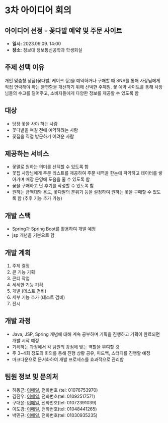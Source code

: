 # 3차 아이디어 회의

## 아이디어 선정 - 꽃다발 예약 및 주문 사이트

- **일시:** 2023.09.09. 14:00
- **장소:** 정보대 정보통신공학과 학생회실

## 주제 선택 이유

개인 맞춤형 상품(꽃다발, 케이크 등)을 예약하거나 구매할 때 SNS를 통해 사장님에게 직접 연락해야 하는 불편함을 개선하기 위해 선택한 주제임. 꽃 예약 사이트를 통해 사장님들의 수고를 덜어주고, 소비자들에게 다양한 정보를 제공할 수 있도록 함

## 대상

- 당장 꽃을 사야 하는 사람
- 꽃다발을 며칠 전에 예약하려는 사람
- 꽃집을 직접 방문하기 어려운 사람

## 제공하는 서비스

- 꽃말로 원하는 의미를 선택할 수 있도록 함
- 꽃집 사장님에게 주문 리스트를 제공하여 주문 내역을 한눈에 파악하고 데이터를 쌓아가며 매장 운영에 도움을 줄 수 있도록 함
- 꽃을 구매하고 난 후기를 작성할 수 있도록 함
- 원하는 금액대와 용도, 꽃다발의 분위기 등을 설정하여 원하는 꽃을 구매할 수 있도록 함 (추후 기능 추가 가능)

## 개발 스택

- Spring과 Spring Boot를 활용하여 개발 예정
- jsp 개념을 기본으로 함

## 개발 계획

1. 주제 결정
2. 큰 기능 기획
3. 콘티 작업
4. 세세한 기능 기획
5. 개발 (테스트 겸비)
6. 세부 기능 추가 (테스트 겸비)
7. 전시

## 개발 과정

- Java, JSP, Spring 개념에 대해 계속 공부하며 기획을 진행하고 기획이 완료되면 개발 시작 예정
- 기획하는 과정에서 각 팀원의 강점에 맞는 역할을 부여할 것
- 주 3~4회 정도의 회의를 통해 진행 상황 공유, 피드백, 스터디를 진행할 예정
- 마크다운으로 문서화하여 개발 프로세스를 효과적으로 관리함

## 팀원 정보 및 문의처

- 허동균: [이메일](mailto:yje07052@naver.com), 전화번호 (tel: 01076753970)
- 김진우: [이메일](mailto:gjfzmtiq1@naver.com), 전화번호(tel: 01092517571)
- 구대윤: [이메일](mailto:hy010309@naver.com), 전화번호(tel: 01072391039)
- 이도경: [이메일](mailto:hidoky@inu.ac.kr), 전화번호(tel: 01048441265)
- 박민규: [이메일](mailto:qkralsrb5235@naver.com), 전화번호(tel: 01030935235)
